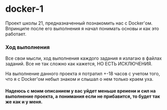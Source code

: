 # docker-1

Проект школы 21, предназначенный познакомить нас с Docker'ом. Впринципе после его выполнения я начал понимать основы и как это работает.

### Ход выполнения

Все свои мысли, ход выполнения каждого задания я излагаю в файлах заданий. Все не так сложно как кажется, НО ЕСТЬ ИСКЛЮЧЕНИЯ.

На выполнение данного проекта я потратил +-18 часов с учетом того, что я с Docker'ом небыл знаком и слышал о нем только краем уха.

#### Надеюсь с моим описанием у вас уйдет меньше вреиени и сил на выполнение проекта, а понимания если не прибавится, то будет так же как и у меня.
